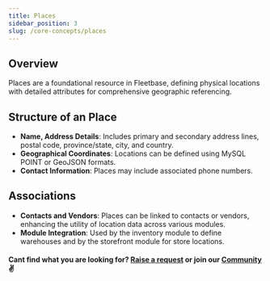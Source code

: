 ```yaml
---
title: Places
sidebar_position: 3
slug: /core-concepts/places
---
```


## Overview

Places are a foundational resource in Fleetbase, defining physical locations with detailed attributes for comprehensive geographic referencing.

## Structure of an Place

- **Name, Address Details**: Includes primary and secondary address lines, postal code, province/state, city, and country.
- **Geographical Coordinates**: Locations can be defined using MySQL POINT or GeoJSON formats.
- **Contact Information**: Places may include associated phone numbers.

## Associations

- **Contacts and Vendors**: Places can be linked to contacts or vendors, enhancing the utility of location data across various modules.
- **Module Integration**: Used by the inventory module to define warehouses and by the storefront module for store locations.

#### Cant find what you are looking for? [Raise a request](https://github.com/fleetbase/docs/issues) or join our [Community](https://discord.gg/HnTqQ6zAVn) ✌️ 